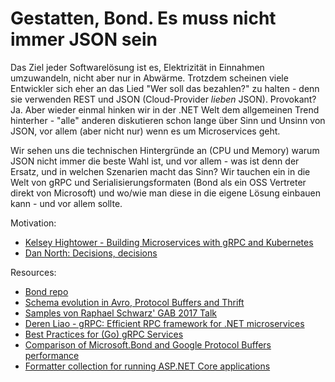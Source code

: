 # Gestatten, Bond. Es muss nicht immer JSON sein

Das Ziel jeder Softwarelösung ist es, Elektrizität in Einnahmen umzuwandeln, nicht aber nur in Abwärme. Trotzdem scheinen viele Entwickler sich eher an das Lied "Wer soll das bezahlen?" zu halten - denn sie verwenden REST und JSON (Cloud-Provider *lieben* JSON). Provokant? Ja. Aber wieder einmal hinken wir in der .NET Welt dem allgemeinen Trend hinterher - "alle" anderen diskutieren schon lange über Sinn und Unsinn von JSON, vor allem (aber nicht nur) wenn es um Microservices geht.

Wir sehen uns die technischen Hintergründe an (CPU und Memory) warum JSON nicht immer die beste Wahl ist, und vor allem - was ist denn der Ersatz, und in welchen Szenarien macht das Sinn? Wir tauchen ein in die Welt von gRPC und Serialisierungsformaten (Bond als ein OSS Vertreter direkt von Microsoft) und wo/wie man diese in die eigene Lösung einbauen kann - und vor allem sollte.

Motivation:

 * [Kelsey Hightower - Building Microservices with gRPC and Kubernetes](http://www.ustream.tv/recorded/86187859)
 * [Dan North: Decisions, decisions](http://www.ustream.tv/recorded/102892648 )

Resources:

 * [Bond repo](https://github.com/Microsoft/bond)
 * [Schema evolution in Avro, Protocol Buffers and Thrift](https://martin.kleppmann.com/2012/12/05/schema-evolution-in-avro-protocol-buffers-thrift.html)
 * [Samples von Raphael Schwarz' GAB 2017 Talk](https://github.com/schwarzr/Samples/tree/master/Azure/LargeData)
 * [Deren Liao - gRPC: Efficient RPC framework for .NET microservices](https://www.youtube.com/watch?v=kJiHH1x53MM)
 * [Best Practices for (Go) gRPC Services ](https://www.youtube.com/watch?v=Z_yD7YPL2oE)
 * [Comparison of Microsoft.Bond and Google Protocol Buffers performance](https://github.com/takemyoxygen/bond-performance-tests) 
 * [Formatter collection for running ASP.NET Core applications](https://github.com/jterry75/Bond-ASP.NET-Core-Formatters)
